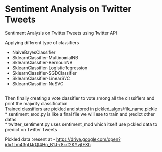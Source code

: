 # Sentiment Analysis on Twitter Tweets

Sentiment Analysis on Twitter Tweets using Twitter API<br>

Applying different type of classifiers <br>
* NaiveBayesClassifier<br>
* SklearnClassifier-MultinomialNB<br>
* SklearnClassifier-BernoulliNB<br>
* SklearnClassifier-LogisticRegression<br>
* SklearnClassifier-SGDClassifier<br>
* SklearnClassifier-LinearSVC<br>
* SklearnClassifier-NuSVC<br>
<br>
Then finally creating a vote classifier to vote among all the classifiers and print the majority classification
<br>
Trained classifiers are pickled and stored in pickled_algos/file_name.pickle 
<br>
* sentiment_mod.py is like a final file we will use to train and predict other datas<br>
* twitter_sentiment.py uses sentiment_mod which itself use pickled data to predict on Twitter Tweets<br>

Pickled data present at - <a>https://drive.google.com/open?id=1Lm43pUJrQl4Hn_B1J-r8nrf2KYvjtFXh</a>